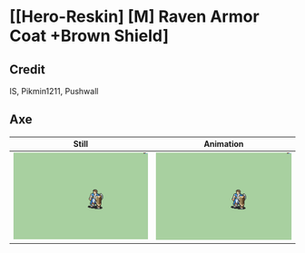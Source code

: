 # [\[Hero-Reskin\] \[M\] Raven Armor Coat +Brown Shield]

## Credit

IS, Pikmin1211, Pushwall

## Axe

| Still | Animation |
| :---: | :-------: |
| ![Axe still](./Axe_000.png) | ![Axe animation](./Axe.gif) |

